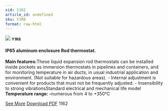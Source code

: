 ```yaml
---
xid: 1162
article_id: undefined
sku: Y1R8
format: raw-html
---
```

 <img src="./1162/Y1R8.jpg" class="card-imgs mb-2">
 <small class="text-grey mb-2"><b>Y1R8</b> </small>
 <h4>IP65 aluminum enclosure Rod thermostat.</h4>
 <p><b>Main features:</b>These liquid expansion rod thermostats can be installed inside pockets as immersion thermostats in pipelines and containers, and for monitoring temperature in air ducts, in usual industrial application and environment. (Not suitable for hazardous areas).
 - Internal adjustment is convenient for products that must not be frequently adjusted.
 - Insensibility to strong vibrationsStandard electrical and mechanical life model
 <b>Temperature range: -</b>numerous from 4 to +350&#xB0;C</p>
 <div class="btns">
 <a href="../en/ip65-aluminum.html" class="btn-red">See More</a>
 <a href="../en/pdf/2-67IP65 aluminium enclosure Rod thermostat20140618.pdf " target="_blank" class="btn-red">Download PDF</a>
 <!-- <a href="http://www.ultimheat.com/cat2.html" target="_blank" class="access-link"> Access full catalogue <i class="fa fa-external-link" aria-hidden="true"></i> </a> -->
 <span class="number-btn">1162</span>
 </div>
 